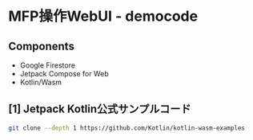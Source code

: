 MFP操作WebUI - democode
=====



Components
---

- Google Firestore
- Jetpack Compose for Web
- Kotlin/Wasm




## [1] Jetpack Kotlin公式サンプルコード

```sh
git clone --depth 1 https://github.com/Kotlin/kotlin-wasm-examples

```
